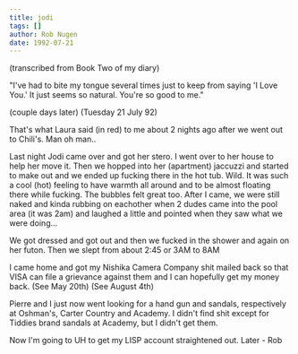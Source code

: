 ```yaml
---
title: jodi
tags: []
author: Rob Nugen
date: 1992-07-21
---
```


<p class=note>(transcribed from Book Two of my diary)

<p class=message>"I've had to bite my tongue several times just to
keep from saying 'I Love You.'  It just seems so natural.  You're so
good to me."

<p class=date>(couple days later) (Tuesday 21 July 92)

<p>That's what Laura said (in red) to me about 2 nights ago after we
went out to Chili's.  Man oh man..

<p>Last night Jodi came over and got her stero.  I went over to her
house to help her move it.  Then we hopped into her (apartment)
jaccuzzi and started to make out and we ended up fucking there in the
hot tub.  Wild.  It was such a cool (hot) feeling to have warmth all
around and to be almost floating there while fucking.  The bubbles
felt great too.  After I came, we were still naked and kinda rubbing
on eachother when 2 dudes came into the pool area (it was 2am) and
laughed a little and pointed when they saw what we were doing...

<p>We got dressed and got out and then we fucked in the shower and
again on her futon.  Then we slept from about 2:45 or 3AM to 8AM

<p>I came home and got my Nishika Camera Company shit mailed back so
that VISA can file a grievance against them and I can hopefully get my
money back.  (See May 20th) (See August 4th)

<p>Pierre and I just now went looking for a hand gun and sandals,
respectively at Oshman's, Carter Country and Academy.  I didn't find
shit except for Tiddies brand sandals at Academy, but I didn't get
them.

<p>Now I'm going to UH to get my LISP account straightened out.  Later
- Rob
